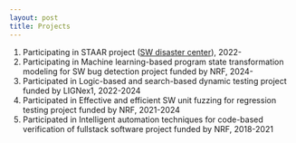 ```yaml
---
layout: post
title: Projects
---
```


1. Participating in STAAR project ([SW disaster center](https://staar.knu.ac.kr/)), 2022-
1. Participating in Machine learning-based program state transformation modeling for SW bug detection project funded by NRF, 2024-
1. Participated in Logic-based and search-based dynamic testing project funded by LIGNex1, 2022-2024
1. Participated in Effective and efficient SW unit fuzzing for regression testing project funded by NRF, 2021-2024
1. Participated in Intelligent automation techniques for code-based verification of fullstack software project funded by NRF, 2018-2021
